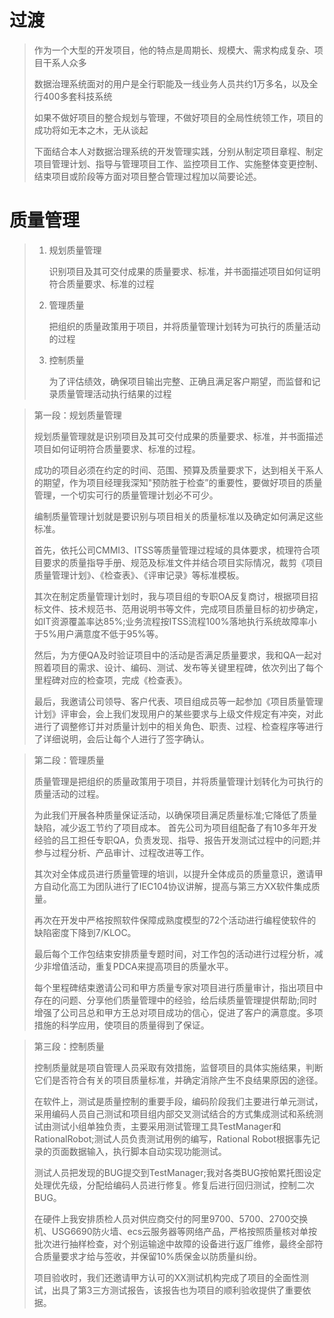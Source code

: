 # 过渡

> 作为一个大型的开发项目，他的特点是周期长、规模大、需求构成复杂、项目干系人众多
>
> 数据治理系统面对的用户是全行职能及一线业务人员共约1万多名，以及全行400多套科技系统
>
> 如果不做好项目的整合规划与管理，不做好项目的全局性统领工作，项目的成功将如无本之木，无从谈起
>
> 下面结合本人对数据治理系统的开发管理实践，分别从制定项目章程、制定项目管理计划、指导与管理项目工作、监控项目工作、实施整体变更控制、结束项目或阶段等方面对项目整合管理过程加以简要论述。

# 质量管理

> 1. 规划质量管理
>
>    识别项目及其可交付成果的质量要求、标准，并书面描述项目如何证明符合质量要求、标准的过程
>
> 2. 管理质量
>
>    把组织的质量政策用于项目，并将质量管理计划转为可执行的质量活动的过程
>
> 3. 控制质量
>
>    为了评估绩效，确保项目输出完整、正确且满足客户期望，而监督和记录质量管理活动执行结果的过程

> 第一段：规划质量管理
>
> 规划质量管理就是识别项目及其可交付成果的质量要求、标准，并书面描述项目如何证明符合质量要求、标准的过程。
>
> 成功的项目必须在约定的时间、范围、预算及质量要求下，达到相关干系人的期望，作为项目经理我深知"预防胜于检查”的重要性，要做好项目的质量管理，一个切实可行的质量管理计划必不可少。
>
> 编制质量管理计划就是要识别与项目相关的质量标准以及确定如何满足这些标准。
>
> 首先，依托公司CMMI3、ITSS等质量管理过程域的具体要求，梳理符合项目要求的质量指导手册、规范及标准文件并结合项目实际情况，裁剪《项目质量管理计划》、《检查表》、《评审记录》等标准模板。
>
> 其次在制定质量管理计划时，我与项目组的专职OA反复商讨，根据项目招标文件、技术规范书、范用说明书等文件，完成项目质量目标的初步确定，如IT资源覆盖率达85%;业务流程按ITSS流程100%落地执行系统故障率小于5%用户满意度不低于95%等。
>
> 然后，为方便QA及时验证项目中的活动是否满足质量要求，我和QA一起对照着项目的需求、设计、编码、测试、发布等关键里程碑，依次列出了每个里程碑对应的检查项，完成《检查表》。
>
> 最后，我邀请公司领导、客户代表、项目组成员等一起参加《项目质量管理计划》评审会，会上我们发现用户的某些要求与上级文件规定有冲突，对此进行了调整修订并对质量计划中的相关角色、职责、过程、检查程序等进行了详细说明，会后让每个人进行了签字确认。

> 第二段：管理质量
>
> 质量管理是把组织的质量政策用于项目，并将质量管理计划转化为可执行的质量活动的过程。
>
> 为此我们开展各种质量保证活动，以确保项目满足质量标准;它降低了质量缺陷，减少返工节约了项目成本。
> 首先公司为项目组配备了有10多年开发经验的吕工担任专职QA，负责发现、指导、报告开发测试过程中的问题;并参与过程分析、产品审计、过程改进等工作。
>
> 其次对全体成员进行质量管理的培训，以提升全体成员的质量意识，邀请甲方自动化高工为团队进行了IEC104协议讲解，提高与第三方XX软件集成质量。
>
> 再次在开发中严格按照软件保障成熟度模型的72个活动进行编程使软件的缺陷密度下降到7/KLOC。
>
> 最后每个工作包结束安排质量专题时间，对工作包的活动进行过程分析，减少非增值活动，重复PDCA来提高项目的质量水平。
>
> 每个里程碑结束邀请公司和甲方质量专家对项目进行质量审计，指出项目中存在的问题、分享他们质量管理中的经验，给后续质量管理提供帮助;同时增强了公司吕总和甲方王总对项目成功的信心，促进了客户的满意度。多项措施的科学应用，使项目的质量得到了保证。

> 第三段：控制质量
>
> 控制质量就是项自管理人员采取有效措施，监督项目的具体实施结果，判断它们是否符合有关的项目质量标准，并确定消除产生不良结果原因的途径。
>
> 在软件上，测试是质量控制的重要手段，编码阶段我们主要进行单元测试，采用编码人员自己测试和项目组内部交叉测试结合的方式集成测试和系统测试由测试小组单独负责，主要采用测试管理工具TestManager和RationalRobot;测试人员负责测试用例的编写，Rational Robot根据事先记录的页面数据输入，执行脚本自动实现功能测试。
>
> 测试人员把发现的BUG提交到TestManager;我对各类BUG按帕累托图设定处理优先级，分配给编码人员进行修复。修复后进行回归测试，控制二次BUG。
>
> 在硬件上我安排质检人员对供应商交付的阿里9700、5700、2700交换机、USG6690防火墙、ecs云服务器等网络产品，严格按照质量核对单按批次进行抽样检查，对个别运输途中故障的设备进行返厂维修，最终全部符合质量要求才给与签收，并保留10%质保金以防质量纠纷。
>
> 项目验收时，我们还邀请甲方认可的XX测试机构完成了项目的全面性测试，出具了第3三方测试报告，该报告也为项目的顺利验收提供了重要依据。